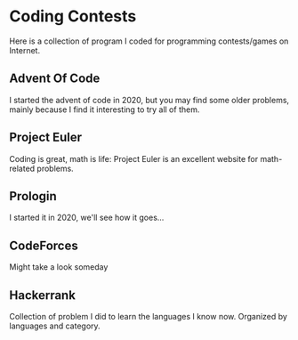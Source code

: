 # Coding Contests

Here is a collection of program I coded for programming contests/games on Internet.

## Advent Of Code

I started the advent of code in 2020, but you may find some older problems, mainly because I find it interesting to try all of them.

## Project Euler

Coding is great, math is life: Project Euler is an excellent website for math-related problems.

## Prologin

I started it in 2020, we'll see how it goes...

## CodeForces

Might take a look someday

## Hackerrank

Collection of problem I did to learn the languages I know now. Organized by languages and category.
